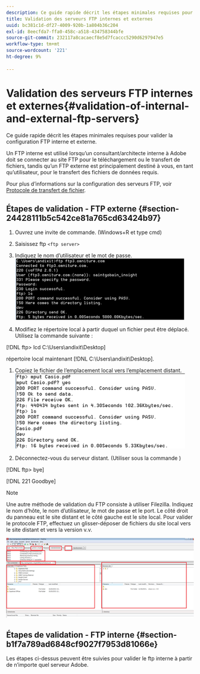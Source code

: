 ```yaml
---
description: Ce guide rapide décrit les étapes minimales requises pour valider la configuration FTP interne et externe.
title: Validation des serveurs FTP internes et externes
uuid: bc381c1d-df27-4009-920b-1a804b36c204
exl-id: 8eecfda7-ffa0-458c-a518-434758344bfe
source-git-commit: 232117a8cacaecf8e5d7fcaccc5290d6297947e5
workflow-type: tm+mt
source-wordcount: '221'
ht-degree: 9%

---
```


# Validation des serveurs FTP internes et externes{#validation-of-internal-and-external-ftp-servers}

Ce guide rapide décrit les étapes minimales requises pour valider la configuration FTP interne et externe.

Un FTP interne est utilisé lorsqu’un consultant/architecte interne à Adobe doit se connecter au site FTP pour le téléchargement ou le transfert de fichiers, tandis qu’un FTP externe est principalement destiné à vous, en tant qu’utilisateur, pour le transfert des fichiers de données requis.

Pour plus d’informations sur la configuration des serveurs FTP, voir [Protocole de transfert de fichier](https://experienceleague.adobe.com/docs/analytics/export/ftp-and-sftp/ftp-overview.html?lang=fr).

## Étapes de validation - FTP externe {#section-24428111b5c542ce81a765cd63424b97}

1. Ouvrez une invite de commande. (Windows+R et type cmd)
1. Saisissez ftp `<ftp server>`
1. Indiquez le nom d’utilisateur et le mot de passe. ![](assets/dwb_impl_ftp1.png)

1. Modifiez le répertoire local à partir duquel un fichier peut être déplacé. Utilisez la commande suivante :

[!DNL ftp> lcd C:\Users\andixit\Desktop]

répertoire local maintenant [!DNL C:\Users\andixit\Desktop].

1. Copiez le fichier de l’emplacement local vers l’emplacement distant. ![](assets/dwb_impl_ftp2.png)

1. Déconnectez-vous du serveur distant. (Utiliser sous la commande )

[!DNL ftp> bye]

[!DNL 221 Goodbye]

>[!NOTE]
>
>Une autre méthode de validation du FTP consiste à utiliser Filezilla. Indiquez le nom d’hôte, le nom d’utilisateur, le mot de passe et le port. Le côté droit du panneau est le site distant et le côté gauche est le site local. Pour valider le protocole FTP, effectuez un glisser-déposer de fichiers du site local vers le site distant et vers la version v.v.

![](assets/dwb_impl_ftp3.png)

## Étapes de validation - FTP interne {#section-b1f7a789ad6848cf9027f7953d81066e}

Les étapes ci-dessus peuvent être suivies pour valider le ftp interne à partir de n’importe quel serveur Adobe.
